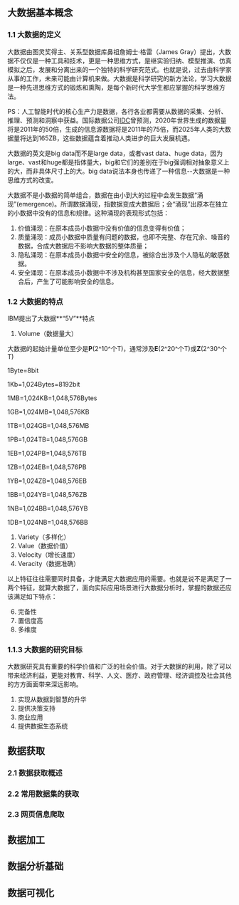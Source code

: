 ## 大数据基本概念

### 1.1 大数据的定义

大数据由图灵奖得主、关系型数据库鼻祖詹姆士·格雷（James Gray）提出，大数据不仅仅是一种工具和技术，更是一种思维方式，是继实验归纳、模型推演、仿真模拟之后，发展和分离出来的一个独特的科学研究范式。也就是说，过去由科学家从事的工作，未来可能由计算机来做。大数据是科学研究的新方法论，学习大数据是一种先进思维方式的锻炼和熏陶，是每个新时代大学生都应掌握的科学思维方法。

PS：人工智能时代的核心生产力是数据，各行各业都需要从数据的采集、分析、推理、预测和洞察中获益。国际数据公司[IDC](https://www.idc.com/)曾预测，2020年世界生成的数据量将是2011年的50倍，生成的信息源数据将是2011年的75倍，而2025年人类的大数据量将达到165ZB，这些数据蕴含着推动人类进步的巨大发展机遇。

大数据的英文是big data而不是large data，或者vast data、huge data，因为large、vast和huge都是指体量大，big和它们的差别在于big强调相对抽象意义上的大，而非具体尺寸上的大。big data说法本身也传递了一种信息--大数据是一种思维方式的改变。

大数据不是小数据的简单组合，数据在由小到大的过程中会发生数据“涌现”(emergence)。所谓数据涌现，指数据变成大数据后；会“涌现”出原本在独立的小数据中没有的信息和规律。这种涌现的表现形式包括：

1. 价值涌现：在原本成员小数据中没有价值的信息变得有价值；
2. 质量涌现：成员小数据中质量有问题的数据，也即不完整、存在冗余、噪音的数据，合成大数据后不影响大数据的整体质量；
3. 隐私涌现：在原本成员小数据中安全的信息，被综合出涉及个人隐私的敏感数据。
4. 安全涌现：在原本成员小数据中不涉及机构甚至国家安全的信息，经大数据整合后，产生了可能影响安全的信息。

### 1.2 大数据的特点

IBM提出了大数据**“5V”**特点

1. Volume（数据量大）

大数据的起始计量单位至少是**P**(2^10^个T)，通常涉及**E**(2^20^个T)或**Z**(2^30^个T)

1Byte=8bit

1Kb=1,024Bytes=8192bit

1MB=1,024KB=1,048,576Bytes

1GB=1,024MB=1,048,576KB

1TB=1,024GB=1,048,576MB

1PB=1,024TB=1,048,576GB

1EB=1,024PB=1,048,576TB

1ZB=1,024EB=1,048,576PB

1YB=1,024ZB=1,048,576EB

1BB=1,024YB=1,048,576ZB

1NB=1,024BB=1,048,576YB

1DB=1,024NB=1,048,576BB

1. Variety（多样化）
2. Value（数据价值）
3. Velocity（增长速度）
4. Veracity（数据准确）

以上特征往往需要同时具备，才能满足大数据应用的需要。也就是说不是满足了一两个特征，就算大数据了，面向实际应用场景进行大数据分析时，掌握的数据还应该满足如下特点：

6. 完备性
7. 置信度高
8. 多维度

### 1.1.3 大数据的研究目标

大数据研究具有重要的科学价值和广泛的社会价值。对于大数据的利用，除了可以带来经济利益，更能对教育、科学、人文、医疗、政府管理、经济调控及社会其他的方方面面带来深远影响。

1. 实现从数据到智慧的升华
2. 提供决策支持
3. 商业应用
4. 提供数据生态系统



## 数据获取

### 2.1 数据获取概述



### 2.2 常用数据集的获取



### 2.3 网页信息爬取



## 数据加工



## 数据分析基础



## 数据可视化

